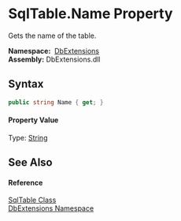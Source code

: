 SqlTable.Name Property
======================
Gets the name of the table.

  **Namespace:**  [DbExtensions][1]  
  **Assembly:** DbExtensions.dll

Syntax
------

```csharp
public string Name { get; }
```

#### Property Value
Type: [String][2]

See Also
--------

#### Reference
[SqlTable Class][3]  
[DbExtensions Namespace][1]  

[1]: ../README.md
[2]: http://msdn.microsoft.com/en-us/library/s1wwdcbf
[3]: README.md